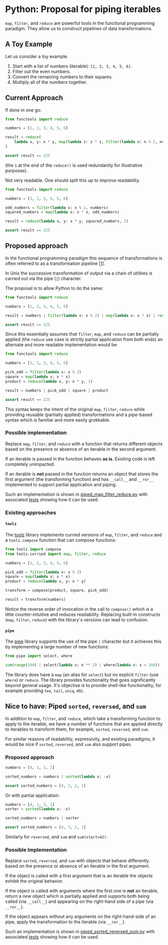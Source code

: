# Python: Proposal for piping iterables

`map`, `filter`, and `reduce` are powerful tools in the functional programming paradigm.
They allow us to construct pipelines of data transformations.

## A Toy Example

Let us consider a toy example.

1. Start with a list of numbers (iterable): `[1, 2, 3, 4, 5, 6]`.
1. Filter out the even numbers.
1. Convert the remaining numbers to their squares.
1. Multiply all of the numbers together.

## Current Approach

If done in one go:

``` python
from functools import reduce

numbers = [1, 2, 3, 4, 5, 6]

result = reduce(
    lambda x, y: x * y, map(lambda z: z * z, filter(lambda n: n % 2, numbers)), 1
)

assert result == 225
```

(the `1` at the end of the `reduce()` is used redundantly for illustrative purposes).

Not very readable.
One should split this up to improve readability.

``` python
from functools import reduce

numbers = [1, 2, 3, 4, 5, 6]

odd_numbers = filter(lambda x: x % 2, numbers)
squared_numbers = map(lambda x: x * x, odd_numbers)

result = reduce(lambda x, y: x * y, squared_numbers, 1)

assert result == 225
```

## Proposed approach

In the functional programming paradigm this sequence of transformations is
often referred to as a transformation pipeline [[1][transformation-pipelines]].

In Unix the successive transformation of output via a chain of utilities is
carried out via the pipe (`|`) character.

The proposal is to allow Python to do the same:

``` python
from functools import reduce

numbers = [1, 2, 3, 4, 5, 6]

result = numbers | filter(lambda x: x % 2) | map(lambda x: x * x) | reduce(lambda x, y: x * y, 0)

assert result == 225
```

Since this essentially assumes that `filter`, `map`, and `reduce` can be
partially applied (the `reduce` use case is strictly partial application from both ends)
an alternate and more readable implementation would be:

``` python
from functools import reduce

numbers = [1, 2, 3, 4, 5, 6]

pick_odd = filter(lambda x: x % 2)
square = map(lambda x: x * x)
product = reduce(lambda x, y: x * y, 1)

result = numbers | pick_odd | square | product

assert result == 225
```

This syntax keeps the intent of the original `map`, `filter`, `reduce` while
providing reusable (partially applied) transformations and
a pipe-based syntax which is familiar and more easily grokkable.

### Possible implementation

Replace `map`, `filter`, and `reduce` with a function that
returns different objects based on the presence or absence of an iterable in
the second argument.

If an iterable is passed in the function behaves **as is**.
Existing code is left completely unimpacted.

If an iterable is **not** passed in the function returns an object that
stores the first argument (the transforming function)
and has `__call__` and `__ror__` implemented to support partial application and piping.

Such an implementation is shown in [piped_map_filter_reduce.py](./piped_map_filter_reduce.py)
with associated [tests](./tests/test_piped_map_filter_reduce.py) showing how
it can be used.

### Existing approaches

#### `toolz`

The [toolz](https://pypi.org/project/toolz/) library implements
curried versions of `map`, `filter`, and `reduce` and
a `toolz.compose` function that can compose functions:

``` python
from toolz import compose
from toolz.curried import map, filter, reduce

numbers = [1, 2, 3, 4, 5, 6]

pick_odd = filter(lambda x: x % 2)
square = map(lambda x: x * x)
product = reduce(lambda x, y: x * y)

transform = compose(product, square, pick_odd)

result = transform(numbers)
```

Notice the reverse order of invocation in the call to `compose()` which is
a little counter-intuitive and reduces readability.
Replacing built-in constructs (`map`, `filter`, `reduce`) with
the library's versions can lead to confusion.

#### `pipe`

The [pipe](https://pypi.org/project/pipe/) library supports the use of
the pipe `|` character but it achieves this by implementing
a large number of new functions:

``` python
from pipe import select, where

sum(range(100) | select(lambda x: x ** 2) | where(lambda x: x < 100))
```

The library does have a `map` (an alias for `select`) but
no explicit `filter` (use `where`) or `reduce`.
The library provides functionality that goes significantly beyond general usage.
It's objective is to provide shell-like functionality, for example providing
`tee`, `tail`, `uniq`, etc.

[transformation-pipelines]: https://freecontent.manning.com/function-pipelines-for-mapping-complex-transformations/

## Nice to have: Piped `sorted`, `reversed`, and `sum`

In addition to `map`, `filter`, and `reduce`, which
take a transforming function to apply to the iterable, we have
a number of functions that are applied directly to iterables to transform them,
for example,
`sorted`, `reversed`, and `sum`.

For similar reasons of readability, expressivity, and existing paradigms,
it would be nice if `sorted`, `reversed`, and `sum` also support pipes.

### Proposed approach

``` python
numbers = [4, 1, 3, 2]

sorted_numbers = numbers | sorted(lambda x: -x)

assert sorted_numbers = [4, 3, 2, 1]
```

Or with partial application:

``` python
numbers = [4, 1, 3, 2]
sorter = sorted(lambda x: -x)

sorted_numbers = numbers | sorter

assert sorted_numbers = [4, 3, 2, 1]
```

Similarly for `reversed`, and `sum` and `sum(start=42)`.

### Possible Implementation

Replace `sorted`, `reversed`, and `sum` with objects that
behave differently based on the presence or absence of
an iterable in the first argument.

If the object is called with a first argument that is an iterable
the objects exhibit the original behavior.

If the object is called with arguments where the first one is **not** an iterable,
return a *new* object which is partially applied and
supports both being called (via `__call__`) and
appearing on the right-hand side of a pipe (via `__ror__`).

If the object appears without any arguments on the right-hand-side of an pipe,
apply the transformation to the iterable (via `__ror__`).

Such an implementation is shown in
[piped_sorted_reversed_sum.py](./piped_sorted_reversed.py)
with associated [tests](./tests/test_piped_sorted_reversed.py) showing
how it can be used.
